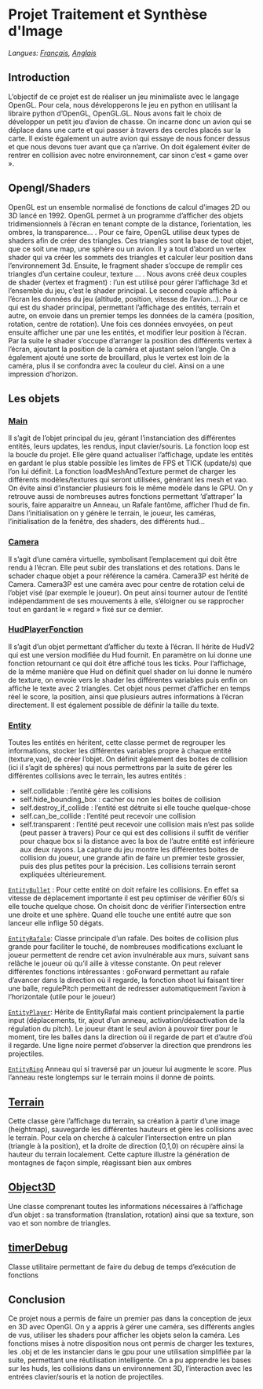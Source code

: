 # Projet Traitement et Synthèse d'Image
_Langues: [Français](README.md), [Anglais](README.en.md)_

## Introduction
L’objectif de ce projet est de réaliser un jeu minimaliste avec le langage OpenGL. Pour cela, nous développerons le jeu en python en utilisant la libraire python d’OpenGL, OpenGL.GL. Nous avons fait le choix de développer un petit jeu d’avion de chasse. On incarne donc un avion qui se déplace dans une carte et qui passer à travers des cercles placés sur la carte. Il existe également un autre avion qui essaye de nous foncer dessus et que nous devons tuer avant que ça n’arrive. On doit également éviter de rentrer en collision avec notre environnement, car sinon c’est « game over ».
## Opengl/Shaders
OpenGL est un ensemble normalisé de fonctions de calcul d'images 2D ou 3D lancé en 1992. OpenGL permet à un programme d’afficher des objets tridimensionnels à l’écran en tenant compte de la distance, l’orientation, les ombres, la transparence… . 
Pour ce faire, OpenGL utilise deux types de shaders afin de créer des triangles. Ces triangles sont la base de tout objet, que ce soit une map, une sphère ou un avion. Il y a tout d’abord un vertex shader qui va créer les sommets des triangles et calculer leur position dans l’environnement 3d. Ensuite, le fragment shader s’occupe de remplir ces triangles d’un certaine couleur, texture … .
Nous avons créé deux couples de shader (vertex et fragment) : l’un est utilisé pour gérer l’affichage 3d et l’ensemble du jeu, c’est le shader principal. Le second couple affiche à l’écran les données du jeu (altitude, position, vitesse de l’avion…).
Pour ce qui est du shader principal, permettant l’affichage des entités, terrain et autre, on envoie dans un premier temps les données de la caméra (position, rotation, centre de rotation). Une fois ces données envoyées, on peut ensuite afficher une par une les entités, et modifier leur position à l’écran. Par la suite le shader s’occupe d’arranger la position des différents vertex à l’écran, ajoutant la position de la caméra et ajustant selon l’angle.
	On a également ajouté une sorte de brouillard, plus le vertex est loin de la caméra, plus il se confondra avec la couleur du ciel. Ainsi on a une impression d’horizon.
## Les objets
### [Main](main.py)
Il s’agit de l’objet principal du jeu, gérant l’instanciation des différentes entités, leurs updates, les rendus, input clavier/souris.
La fonction loop est la boucle du projet. Elle gère quand actualiser l’affichage, update les entités en gardant le plus stable possible les limites de FPS et TICK (update/s) que l’on lui définit.
La fonction loadMeshAndTexture permet de charger les différents modèles/textures qui seront utilisées, générant les mesh et vao. On évite ainsi d’instancier plusieurs fois le même modèle dans le GPU.
On y retrouve aussi de nombreuses autres fonctions permettant ‘d’attraper’ la souris, faire apparaitre un Anneau, un Rafale fantôme, afficher l’hud de fin.
Dans l’initialisation on y génère le terrain, le joueur, les caméras, l’initialisation de la fenêtre, des shaders, des différents hud…

### [Camera](cpe3d.py#L72)

Il s’agit d’une caméra virtuelle, symbolisant l’emplacement qui doit être rendu à l’écran. Elle peut subir des translations et des rotations. Dans le schader chaque objet a pour référence la caméra. Camera3P est hérité de Camera. Camera3P est une caméra avec pour centre de rotation celui de l’objet visé (par exemple le joueur). On peut ainsi tourner autour de l’entité indépendamment de ses mouvements à elle, s’éloigner ou se rapprocher tout en gardant le « regard » fixé sur ce dernier. 

### [HudPlayerFonction](hud.py#L162)

Il s’agit d’un objet permettant d’afficher du texte à l’écran. Il hérite de HudV2 qui est une version modifiée du Hud fournit. En paramètre on lui donne une fonction retournant ce qui doit être affiché tous les ticks. Pour l’affichage, de la même manière que Hud on définit quel shader on lui donne le numéro de texture, on envoie vers le shader les différentes variables puis enfin on affiche le texte avec 2 triangles.
Cet objet nous permet d’afficher en temps réel le score, la position, ainsi que plusieurs autres informations à l’écran directement. Il est également possible de définir la taille du texte.

### [Entity](rafale.py)

Toutes les entités en héritent, cette classe permet de regrouper les informations, stocker les différentes variables propre à chaque entité (texture,vao), de créer l’objet.
On définit également des boites de collision (ici il s’agit de sphères) qui nous permettrons par la suite de gérer les différentes collisions avec le terrain, les autres entités :
* self.collidable : l’entité gère les collisions
* self.hide_bounding_box : cacher ou non les boites de collision
* self.destroy_if_collide : l’entité est détruite si elle touche quelque-chose
* self.can_be_collide : l’entité peut recevoir une collision
* self.transparent : l’entité peut recevoir une collision mais n’est pas solide (peut passer à travers)
Pour ce qui est des collisions il suffit de vérifier pour chaque box si la distance avec la box de l’autre entité est inférieure aux deux rayons.
La capture du jeu montre les différentes boites de collision du joueur, une grande afin de faire un premier teste grossier, puis des plus petites pour la précision.
Les collisions terrain seront expliquées ultérieurement.

[`EntityBullet`](rafale.py#L497) :
	Pour cette entité on doit refaire les collisions. En effet sa vitesse de déplacement importante il est peu optimiser de vérifier 60/s si elle touche quelque chose. On choisit donc de vérifier l’intersection entre une droite et une sphère. Quand elle touche une entité autre que son lanceur elle inflige 50 dégats.

[`EntityRafale`](rafale.py#L254):
	Classe principale d’un rafale. Des boites de collision plus grande pour faciliter le touché, de nombreuses modifications excluant le joueur permettent de rendre cet avion invulnérable aux murs, suivant sans relâche le joueur où qu’il aille à vitesse constante. On peut relever différentes fonctions intéressantes : goForward permettant au rafale d’avancer dans la direction où il regarde, la fonction shoot lui faisant tirer une balle, regulePitch permettant de redresser automatiquement l’avion à l’horizontale (utile pour le joueur)
	
[`EntityPlayer`](rafale.py#L394):
	Hérite de EntityRafal mais contient principalement la partie input (déplacements, tir, ajout d’un anneau, activation/désactivation de la régulation du pitch).
	Le joueur étant le seul avion à pouvoir tirer pour le moment, tire les balles dans la direction où il regarde de part et d’autre d’où il regarde. Une ligne noire permet d’observer la direction que prendrons les projectiles.

[`EntityRing`](rafale.py#L547)
	Anneau qui si traversé par un joueur lui augmente le score. Plus l’anneau reste longtemps sur le terrain moins il donne de points.

## [Terrain](terrain.py)

Cette classe gère l’affichage du terrain, sa création à partir d’une image (heightmap), sauvegarde les différentes hauteurs et gère les collisions avec le terrain. Pour cela on cherche à calculer l’intersection entre un plan (triangle à la position), et la droite de direction (0,1,0) on récupère ainsi la hauteur du terrain localement.
Cette capture illustre la génération de montagnes de façon simple, réagissant bien aux ombres

## [Object3D](cpe3d.py#L35)

Une classe comprenant toutes les informations nécessaires à l’affichage d’un objet : sa transformation (translation, rotation) ainsi que sa texture, son vao et son nombre de triangles.

## [timerDebug](timeDebug.py)

Classe utilitaire permettant de faire du debug de temps d’exécution de fonctions

## Conclusion

Ce projet nous a permis de faire un premier pas dans la conception de jeux en 3D avec OpenGl. On y a appris à gérer une caméra, ses différents angles de vus, utiliser les shaders pour afficher les objets selon la caméra. Les fonctions mises à notre disposition nous ont permis de charger les textures, les .obj et de les instancier dans le gpu pour une utilisation simplifiée par la suite, permettant une réutilisation intelligente. On a pu apprendre les bases sur les huds, les collisions dans un environnement 3D, l’interaction avec les entrées clavier/souris et la notion de projectiles.
